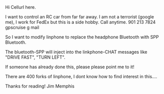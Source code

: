 Hi Cellurl here.

I want to control an RC car from far far away.
I am not a terrorist (google me), I work for FedEx but this is a side hobby. Call anytime. 901 213 7824 gpscruise g mail

So I want to modify linphone to replace the headphone Bluetooth with SPP Bluetooth.

The bluetooth-SPP will inject into the linkphone-CHAT messages like "DRIVE FAST", "TURN LEFT".


If someone has already done this, please please point me to it!

There are 400 forks of linphone, I dont know how to find interest in this....

Thanks for reading!
Jim
Memphis
